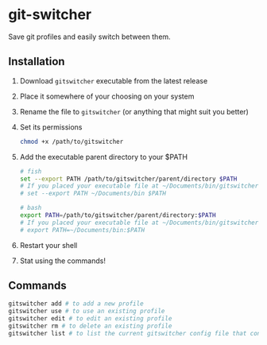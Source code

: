 # git-switcher

Save git profiles and easily switch between them.

## Installation

1. Download `gitswitcher` executable from the latest release
2. Place it somewhere of your choosing on your system
3. Rename the file to `gitswitcher` (or anything that might suit you better)
4. Set its permissions

   ```sh
   chmod +x /path/to/gitswitcher
   ```

5. Add the executable parent directory to your $PATH

   ```sh
   # fish
   set --export PATH /path/to/gitswitcher/parent/directory $PATH
   # If you placed your executable file at ~/Documents/bin/gitswitcher, you can add it to your $PATH like this:
   # set --export PATH ~/Documents/bin $PATH

   # bash
   export PATH=/path/to/gitswitcher/parent/directory:$PATH
   # If you placed your executable file at ~/Documents/bin/gitswitcher, you can add it to your $PATH like this:
   # export PATH=~/Documents/bin:$PATH
   ```

6. Restart your shell
7. Stat using the commands!

## Commands

```sh
gitswitcher add # to add a new profile
gitswitcher use # to use an existing profile
gitswitcher edit # to edit an existing profile
gitswitcher rm # to delete an existing profile
gitswitcher list # to list the current gitswitcher config file that contains the profiles
```
